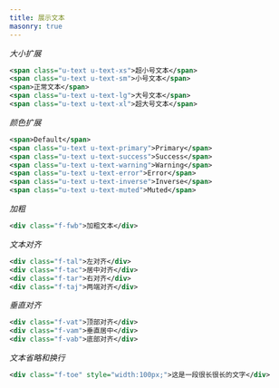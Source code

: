 ```yaml
---
title: 展示文本
masonry: true
---
```


<!-- demo_start -->
*大小扩展*
<div class="m-example"></div>

```xml
<span class="u-text u-text-xs">超小号文本</span>
<span class="u-text u-text-sm">小号文本</span>
<span>正常文本</span>
<span class="u-text u-text-lg">大号文本</span>
<span class="u-text u-text-xl">超大号文本</span>
```
<!-- demo_end -->

<!-- demo_start -->
*颜色扩展*
<div class="m-example"></div>

```xml
<span>Default</span>
<span class="u-text u-text-primary">Primary</span>
<span class="u-text u-text-success">Success</span>
<span class="u-text u-text-warning">Warning</span>
<span class="u-text u-text-error">Error</span>
<span class="u-text u-text-inverse">Inverse</span>
<span class="u-text u-text-muted">Muted</span>
```
<!-- demo_end -->

<!-- demo_start -->
*加粗*
<div class="m-example"></div>

```xml
<div class="f-fwb">加粗文本</div>
```
<!-- demo_end -->

<!-- demo_start -->
*文本对齐*
<div class="m-example"></div>

```xml
<div class="f-tal">左对齐</div>
<div class="f-tac">居中对齐</div>
<div class="f-tar">右对齐</div>
<div class="f-taj">两端对齐</div>
```
<!-- demo_end -->

<!-- demo_start -->
*垂直对齐*
<div class="m-example"></div>

```xml
<div class="f-vat">顶部对齐</div>
<div class="f-vam">垂直居中</div>
<div class="f-vab">底部对齐</div>
```
<!-- demo_end -->

<!-- demo_start -->
*文本省略和换行*
<div class="m-example"></div>

```xml
<div class="f-toe" style="width:100px;">这是一段很长很长的文字</div>
```
<!-- demo_end -->
